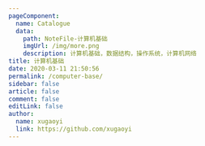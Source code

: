 ```yaml
---
pageComponent:
  name: Catalogue
  data:
    path: NoteFile-计算机基础
    imgUrl: /img/more.png
    description: 计算机基础，数据结构，操作系统，计算机网络
title: 计算机基础
date: 2020-03-11 21:50:56
permalink: /computer-base/
sidebar: false
article: false
comment: false
editLink: false
author:
  name: xugaoyi
  link: https://github.com/xugaoyi
---
```

